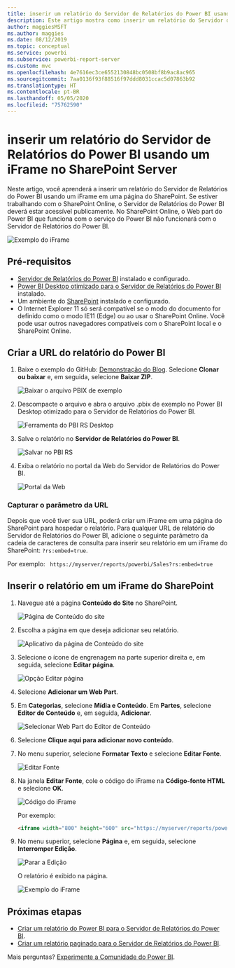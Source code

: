 ```yaml
---
title: inserir um relatório do Servidor de Relatórios do Power BI usando um iFrame no SharePoint Server
description: Este artigo mostra como inserir um relatório do Servidor de Relatórios do Power BI em um iFrame no SharePoint Server
author: maggiesMSFT
ms.author: maggies
ms.date: 08/12/2019
ms.topic: conceptual
ms.service: powerbi
ms.subservice: powerbi-report-server
ms.custom: mvc
ms.openlocfilehash: 4e7616ec3ce6552130848bc0508bf8b9ac8ac965
ms.sourcegitcommit: 7aa0136f93f88516f97ddd8031ccac5d07863b92
ms.translationtype: HT
ms.contentlocale: pt-BR
ms.lasthandoff: 05/05/2020
ms.locfileid: "75762590"
---
```

# <a name="embed-a-power-bi-report-server-report-using-an-iframe-in-sharepoint-server"></a>inserir um relatório do Servidor de Relatórios do Power BI usando um iFrame no SharePoint Server

Neste artigo, você aprenderá a inserir um relatório do Servidor de Relatórios do Power BI usando um iFrame em uma página do SharePoint. Se estiver trabalhando com o SharePoint Online, o Servidor de Relatórios do Power BI deverá estar acessível publicamente. No SharePoint Online, o Web part do Power BI que funciona com o serviço do Power BI não funcionará com o Servidor de Relatórios do Power BI.  

![Exemplo do iFrame](media/quickstart-embed/quickstart_embed_01.png)

## <a name="prerequisites"></a>Pré-requisitos
* [Servidor de Relatórios do Power BI](https://powerbi.microsoft.com/report-server/) instalado e configurado.
* [Power BI Desktop otimizado para o Servidor de Relatórios do Power BI](install-powerbi-desktop.md) instalado.
* Um ambiente do [SharePoint](https://docs.microsoft.com/sharepoint/install/install) instalado e configurado.
* O Internet Explorer 11 só será compatível se o modo do documento for definido como o modo IE11 (Edge) ou ao usar o SharePoint Online. Você pode usar outros navegadores compatíveis com o SharePoint local e o SharePoint Online.

## <a name="create-the-power-bi-report-url"></a>Criar a URL do relatório do Power BI

1. Baixe o exemplo do GitHub: [Demonstração do Blog](https://github.com/Microsoft/powerbi-desktop-samples). Selecione **Clonar ou baixar** e, em seguida, selecione **Baixar ZIP**.

    ![Baixar o arquivo PBIX de exemplo](media/quickstart-embed/quickstart_embed_14.png)

2. Descompacte o arquivo e abra o arquivo .pbix de exemplo no Power BI Desktop otimizado para o Servidor de Relatórios do Power BI.

    ![Ferramenta do PBI RS Desktop](media/quickstart-embed/quickstart_embed_02.png)

3. Salve o relatório no **Servidor de Relatórios do Power BI**. 

    ![Salvar no PBI RS](media/quickstart-embed/quickstart_embed_03.png)

4. Exiba o relatório no portal da Web do Servidor de Relatórios do Power BI.

    ![Portal da Web](media/quickstart-embed/quickstart_embed_04.png)

### <a name="capture-the-url-parameter"></a>Capturar o parâmetro da URL

Depois que você tiver sua URL, poderá criar um iFrame em uma página do SharePoint para hospedar o relatório. Para qualquer URL de relatório do Servidor de Relatórios do Power BI, adicione o seguinte parâmetro da cadeia de caracteres de consulta para inserir seu relatório em um iFrame do SharePoint: `?rs:embed=true`.

   Por exemplo:
    ``` 
    https://myserver/reports/powerbi/Sales?rs:embed=true
    ```
## <a name="embed-the-report-in-a-sharepoint-iframe"></a>Inserir o relatório em um iFrame do SharePoint

1. Navegue até a página **Conteúdo do Site** no SharePoint.

    ![Página de Conteúdo do site](media/quickstart-embed/quickstart_embed_05.png)

2. Escolha a página em que deseja adicionar seu relatório.

    ![Aplicativo da página de Conteúdo do site](media/quickstart-embed/quickstart_embed_06.png)

3. Selecione o ícone de engrenagem na parte superior direita e, em seguida, selecione **Editar página**.

    ![Opção Editar página](media/quickstart-embed/quickstart_embed_07.png)

4. Selecione **Adicionar um Web Part**.

5. Em **Categorias**, selecione **Mídia e Conteúdo**. Em **Partes**, selecione **Editor de Conteúdo** e, em seguida, **Adicionar**.

    ![Selecionar Web Part do Editor de Conteúdo](media/quickstart-embed/quickstart_embed_09.png)

6. Selecione **Clique aqui para adicionar novo conteúdo**.

7. No menu superior, selecione **Formatar Texto** e selecione **Editar Fonte**.

     ![Editar Fonte](media/quickstart-embed/quickstart_embed_11.png)

8. Na janela **Editar Fonte**, cole o código do iFrame na **Código-fonte HTML** e selecione **OK**.

    ![Código do iFrame](media/quickstart-embed/quickstart_embed_12.png)

     Por exemplo:
     ```html
     <iframe width="800" height="600" src="https://myserver/reports/powerbi/Sales?rs:embed=true" frameborder="0" allowFullScreen="true"></iframe>
     ```

9. No menu superior, selecione **Página** e, em seguida, selecione **Interromper Edição**.

    ![Parar a Edição](media/quickstart-embed/quickstart_embed_13.png)

    O relatório é exibido na página.

    ![Exemplo do iFrame](media/quickstart-embed/quickstart_embed_01.png)

## <a name="next-steps"></a>Próximas etapas

- [Criar um relatório do Power BI para o Servidor de Relatórios do Power BI](quickstart-create-powerbi-report.md).  
- [Criar um relatório paginado para o Servidor de Relatórios do Power BI](quickstart-create-paginated-report.md).  

Mais perguntas? [Experimente a Comunidade do Power BI](https://community.powerbi.com/). 
